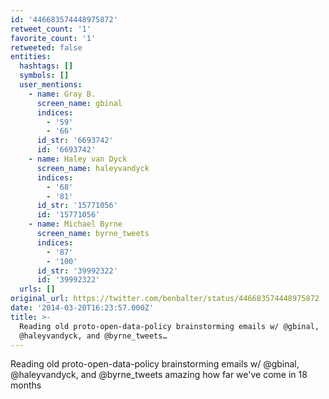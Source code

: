 ```yaml
---
id: '446683574448975872'
retweet_count: '1'
favorite_count: '1'
retweeted: false
entities:
  hashtags: []
  symbols: []
  user_mentions:
    - name: Gray B.
      screen_name: gbinal
      indices:
        - '59'
        - '66'
      id_str: '6693742'
      id: '6693742'
    - name: Haley van Dyck
      screen_name: haleyvandyck
      indices:
        - '68'
        - '81'
      id_str: '15771056'
      id: '15771056'
    - name: Michael Byrne
      screen_name: byrne_tweets
      indices:
        - '87'
        - '100'
      id_str: '39992322'
      id: '39992322'
  urls: []
original_url: https://twitter.com/benbalter/status/446683574448975872
date: '2014-03-20T16:23:57.000Z'
title: >-
  Reading old proto-open-data-policy brainstorming emails w/ @gbinal,
  @haleyvandyck, and @byrne_tweets…
---
```


Reading old proto-open-data-policy brainstorming emails w/ @gbinal, @haleyvandyck, and @byrne_tweets amazing how far we've come in 18 months